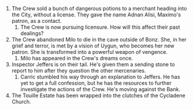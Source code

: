 
1. The Crew sold a bunch of dangerous potions to a merchant heading into the City, without a license. They gave the name Adnan Alisi, Maximo's patron, as a contact.
	1. The Crew is now pursuing licensure. How will this affect their past dealings?
3. The Crew abandoned Milo to die in the cave outside of Bonz. She, in her grief and terror, is met by a vision of Uygun, who becomes her new patron. She is transformed into a powerful weapon of vengence.
	1. Milo has appeared in the Crew's dreams once.
6. Inspector Jeffers is on their tail. He's given them a sending stone to report to him after they question the other mercenaries.
	1. Carric stumbled his way through an explanation to Jeffers. He has yet to get a full confession, but he has the resources to further investigate the actions of the Crew. He's moving against the Bank. 
8. The Touille Estate has been wrapped into the clutches of the Cycladene Church.

